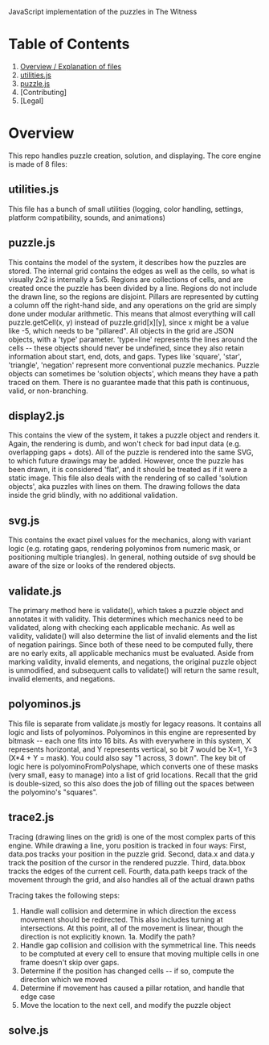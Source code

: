 JavaScript implementation of the puzzles in The Witness

# Table of Contents
1. [Overview / Explanation of files](#Overview)
  1. [utilities.js](#utilitiesjs)
  1. [puzzle.js](#puzzlejs)
1. [Contributing]
1. [Legal]

# Overview
This repo handles puzzle creation, solution, and displaying. The core engine is made of 8 files:

## utilities.js
This file has a bunch of small utilities (logging, color handling, settings, platform compatibility, sounds, and animations)

## puzzle.js
This contains the model of the system, it describes how the puzzles are stored.
The internal grid contains the edges as well as the cells, so what is visually 2x2 is internally a 5x5.
Regions are collections of cells, and are created once the puzzle has been divided by a line. Regions do not include the drawn line, so the regions are disjoint.
Pillars are represented by cutting a column off the right-hand side, and any operations on the grid are simply done under modular arithmetic. This means that almost everything will call puzzle.getCell(x, y) instead of puzzle.grid[x][y], since x might be a value like -5, which needs to be "pillared".
All objects in the grid are JSON objects, with a 'type' parameter. 'type=line' represents the lines around the cells -- these objects should never be undefined, since they also retain information about start, end, dots, and gaps. Types like 'square', 'star', 'triangle', 'negation' represent more conventional puzzle mechanics.
Puzzle objects can sometimes be 'solution objects', which means they have a path traced on them. There is no guarantee made that this path is continuous, valid, or non-branching.

## display2.js
This contains the view of the system, it takes a puzzle object and renders it. Again, the rendering is dumb, and won't check for bad input data (e.g. overlapping gaps + dots). All of the puzzle is rendered into the same SVG, to which future drawings may be added.
However, once the puzzle has been drawn, it is considered 'flat', and it should be treated as if it were a static image.
This file also deals with the rendering of so called 'solution objects', aka puzzles with lines on them. The drawing follows the data inside the grid blindly, with no additional validation.

## svg.js
This contains the exact pixel values for the mechanics, along with variant logic (e.g. rotating gaps, rendering polyominos from numeric mask, or positioning multiple triangles).
In general, nothing outside of svg should be aware of the size or looks of the rendered objects.

## validate.js
The primary method here is validate(), which takes a puzzle object and annotates it with validity. This determines which mechanics need to be validated, along with checking each applicable mechanic.
As well as validity, validate() will also determine the list of invalid elements and the list of negation pairings. Since both of these need to be computed fully, there are no early exits, all applicable mechanics must be evaluated.
Aside from marking validity, invalid elements, and negations, the original puzzle object is unmodified, and subsequent calls to validate() will return the same result, invalid elements, and negations.

## polyominos.js
This file is separate from validate.js mostly for legacy reasons. It contains all logic and lists of polyominos.
Polyominos in this engine are represented by bitmask -- each one fits into 16 bits. As with everywhere in this system, X represents horizontal, and Y represents vertical, so bit 7 would be X=1, Y=3 (X*4 + Y = mask). You could also say "1 across, 3 down".
The key bit of logic here is polyominoFromPolyshape, which converts one of these masks (very small, easy to manage) into a list of grid locations. Recall that the grid is double-sized, so this also does the job of filling out the spaces between the polyomino's "squares".

## trace2.js
Tracing (drawing lines on the grid) is one of the most complex parts of this engine. While drawing a line, yoru position is tracked in four ways:
First, data.pos tracks your position in the puzzle grid.
Second, data.x and data.y track the position of the cursor in the rendered puzzle.
Third, data.bbox tracks the edges of the current cell.
Fourth, data.path keeps track of the movement through the grid, and also handles all of the actual drawn paths

Tracing takes the following steps:
1. Handle wall collision and determine in which direction the excess movement should be redirected. This also includes turning at intersections.
At this point, all of the movement is linear, though the direction is not explicitly known.
1a. Modify the path?
2. Handle gap collision and collision with the symmetrical line. This needs to be comptuted at every cell to ensure that moving multiple cells in one frame doesn't skip over gaps.
3. Determine if the position has changed cells -- if so, compute the direction which we moved
4. Determine if movement has caused a pillar rotation, and handle that edge case
5. Move the location to the next cell, and modify the puzzle object

## solve.js
